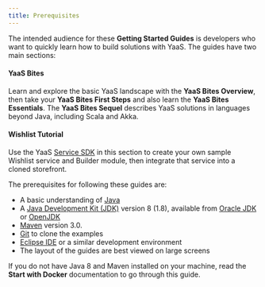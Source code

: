 ```yaml
---
title: Prerequisites
---
```

The intended audience for these **Getting Started Guides** is developers who want to quickly learn how to build solutions with YaaS. The guides have two main sections:

#### YaaS Bites
Learn and explore the basic YaaS landscape with the <strong>YaaS Bites Overview</strong>, then take your <strong>YaaS Bites First Steps</strong> and also learn the <strong>YaaS Bites Essentials</strong>. The <strong>YaaS Bites Sequel</strong> describes YaaS solutions in languages beyond Java, including Scala and Akka.

#### Wishlist Tutorial
Use the YaaS <a target="_blank" href="https://devportal.yaas.io/tools/servicesdk/index.html">Service SDK</a> in this section to create your own sample Wishlist service and Builder module, then integrate that service into a cloned storefront.

The prerequisites for following these guides are:

* A basic understanding of <a target="_blank" href="http://www.oracle.com/technetwork/java/">Java</a>
* A <a target="_blank" href="http://www.oracle.com/technetwork/java/">Java Development Kit (JDK)</a> version 8 (1.8), available from <a target="_blank" href="http://www.oracle.com/technetwork/java/javase/downloads/index.html">Oracle JDK</a> or <a target="_blank" href="http://openjdk.java.net/">OpenJDK</a>
* <a target="_blank" href="http://maven.apache.org/download.cgi">Maven</a> version 3.0.
* <a target="_blank" href="https://git-scm.com/book/en/v2/Getting-Started-Installing-Git" >Git</a> to clone the examples
* <a target="_blank" href="https://eclipse.org/downloads/" >Eclipse IDE</a> or a similar development environment
* The layout of the guides are best viewed on large screens

<div class="panel tip">If you do not have Java 8 and Maven installed on your machine, read the <strong>Start with Docker</strong> documentation to go through this guide.</div>
